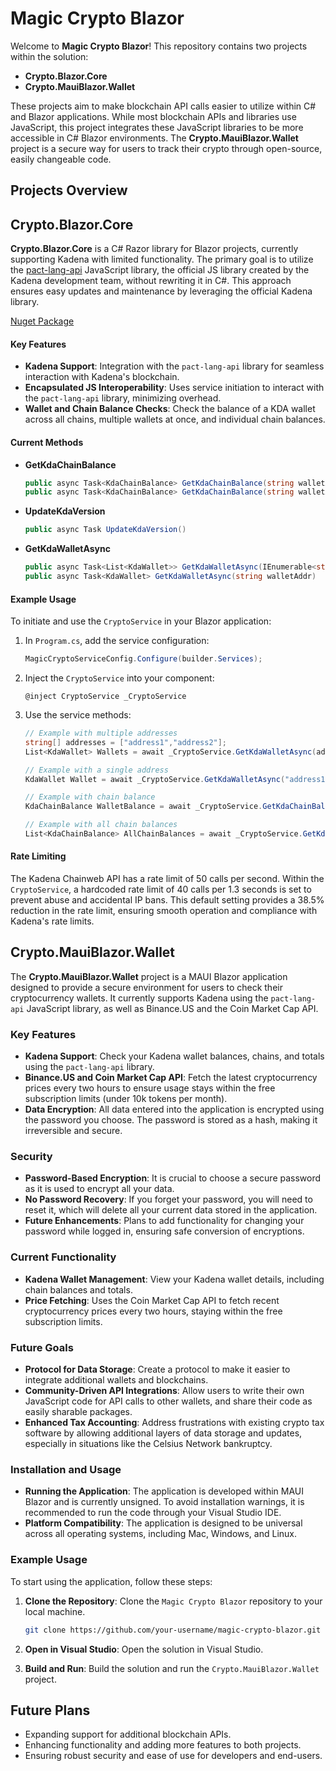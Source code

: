 # Magic Crypto Blazor

Welcome to **Magic Crypto Blazor**! This repository contains two projects within the solution:

- **Crypto.Blazor.Core**
- **Crypto.MauiBlazor.Wallet**

These projects aim to make blockchain API calls easier to utilize within C# and Blazor applications. While most blockchain APIs and libraries use JavaScript, this project integrates these JavaScript libraries to be more accessible in C# Blazor environments. The **Crypto.MauiBlazor.Wallet** project is a secure way for users to track their crypto through open-source, easily changeable code.

## Projects Overview

## Crypto.Blazor.Core

**Crypto.Blazor.Core** is a C# Razor library for Blazor projects, currently supporting Kadena with limited functionality. The primary goal is to utilize the [pact-lang-api](https://www.npmjs.com/package/pact-lang-api) JavaScript library, the official JS library created by the Kadena development team, without rewriting it in C#. This approach ensures easy updates and maintenance by leveraging the official Kadena library.

[Nuget Package](https://www.nuget.org/packages/Crypto.Blazor.Core)

#### Key Features

- **Kadena Support**: Integration with the `pact-lang-api` library for seamless interaction with Kadena's blockchain.
- **Encapsulated JS Interoperability**: Uses service initiation to interact with the `pact-lang-api` library, minimizing overhead.
- **Wallet and Chain Balance Checks**: Check the balance of a KDA wallet across all chains, multiple wallets at once, and individual chain balances.

#### Current Methods

- **GetKdaChainBalance**
    ```cs
    public async Task<KdaChainBalance> GetKdaChainBalance(string walletAddr, int chainId)
    public async Task<KdaChainBalance> GetKdaChainBalance(string walletAddr, string chainIdString)
    ```

- **UpdateKdaVersion**
    ```cs
    public async Task UpdateKdaVersion()
    ```

- **GetKdaWalletAsync**
    ```cs
    public async Task<List<KdaWallet>> GetKdaWalletAsync(IEnumerable<string> walletAddr)
    public async Task<KdaWallet> GetKdaWalletAsync(string walletAddr)
    ```

#### Example Usage

To initiate and use the `CryptoService` in your Blazor application:

1. In `Program.cs`, add the service configuration:
    ```cs
    MagicCryptoServiceConfig.Configure(builder.Services);
    ```

2. Inject the `CryptoService` into your component:
    ```razor
    @inject CryptoService _CryptoService
    ```

3. Use the service methods:
    ```cs
    // Example with multiple addresses
    string[] addresses = ["address1","address2"];
    List<KdaWallet> Wallets = await _CryptoService.GetKdaWalletAsync(addresses);

    // Example with a single address
    KdaWallet Wallet = await _CryptoService.GetKdaWalletAsync("address1");

    // Example with chain balance
    KdaChainBalance WalletBalance = await _CryptoService.GetKdaChainBalance("address1", 2);

    // Example with all chain balances
    List<KdaChainBalance> AllChainBalances = await _CryptoService.GetKdaAllChainBalancesAsync("address1");
    ```

#### Rate Limiting

The Kadena Chainweb API has a rate limit of 50 calls per second. Within the `CryptoService`, a hardcoded rate limit of 40 calls per 1.3 seconds is set to prevent abuse and accidental IP bans. This default setting provides a 38.5% reduction in the rate limit, ensuring smooth operation and compliance with Kadena's rate limits.

## Crypto.MauiBlazor.Wallet

The **Crypto.MauiBlazor.Wallet** project is a MAUI Blazor application designed to provide a secure environment for users to check their cryptocurrency wallets. It currently supports Kadena using the `pact-lang-api` JavaScript library, as well as Binance.US and the Coin Market Cap API.

### Key Features

- **Kadena Support**: Check your Kadena wallet balances, chains, and totals using the `pact-lang-api` library.
- **Binance.US and Coin Market Cap API**: Fetch the latest cryptocurrency prices every two hours to ensure usage stays within the free subscription limits (under 10k tokens per month).
- **Data Encryption**: All data entered into the application is encrypted using the password you choose. The password is stored as a hash, making it irreversible and secure.

### Security

- **Password-Based Encryption**: It is crucial to choose a secure password as it is used to encrypt all your data.
- **No Password Recovery**: If you forget your password, you will need to reset it, which will delete all your current data stored in the application.
- **Future Enhancements**: Plans to add functionality for changing your password while logged in, ensuring safe conversion of encryptions.

### Current Functionality

- **Kadena Wallet Management**: View your Kadena wallet details, including chain balances and totals.
- **Price Fetching**: Uses the Coin Market Cap API to fetch recent cryptocurrency prices every two hours, staying within the free subscription limits.

### Future Goals

- **Protocol for Data Storage**: Create a protocol to make it easier to integrate additional wallets and blockchains.
- **Community-Driven API Integrations**: Allow users to write their own JavaScript code for API calls to other wallets, and share their code as easily sharable packages.
- **Enhanced Tax Accounting**: Address frustrations with existing crypto tax software by allowing additional layers of data storage and updates, especially in situations like the Celsius Network bankruptcy.

### Installation and Usage

- **Running the Application**: The application is developed within MAUI Blazor and is currently unsigned. To avoid installation warnings, it is recommended to run the code through your Visual Studio IDE.
- **Platform Compatibility**: The application is designed to be universal across all operating systems, including Mac, Windows, and Linux.

### Example Usage

To start using the application, follow these steps:

1. **Clone the Repository**: Clone the `Magic Crypto Blazor` repository to your local machine.
    ```sh
    git clone https://github.com/your-username/magic-crypto-blazor.git
    ```

2. **Open in Visual Studio**: Open the solution in Visual Studio.

3. **Build and Run**: Build the solution and run the `Crypto.MauiBlazor.Wallet` project.

## Future Plans

- Expanding support for additional blockchain APIs.
- Enhancing functionality and adding more features to both projects.
- Ensuring robust security and ease of use for developers and end-users.
